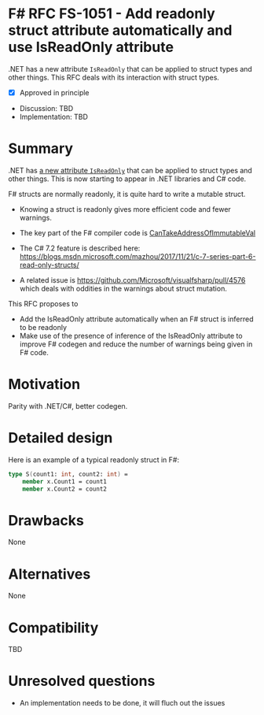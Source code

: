 # F# RFC FS-1051 - Add readonly struct attribute automatically and use IsReadOnly attribute

.NET has a new attribute `IsReadOnly` that can be applied to struct types and other things.
This RFC deals with its interaction with struct types.

* [x] Approved in principle
* Discussion: TBD
* Implementation: TBD


# Summary
[summary]: #summary

.NET has [a new attribute `IsReadOnly`](https://msdn.microsoft.com/en-us/library/system.runtime.compilerservices.isreadonlyattribute(v=vs.110).aspx) that can 
be applied to struct types and other things. This is now starting to appear in .NET libraries and C# code.

F# structs are normally readonly, it is quite hard to write a mutable struct.

* Knowing a struct is readonly gives more efficient code and fewer warnings.

* The key part of the F# compiler code is [CanTakeAddressOfImmutableVal](https://github.com/Microsoft/visualfsharp/blob/16dd8f40fd79d46aa832c0a2417a9fd4dfc8327c/src/fsharp/TastOps.fs#L5582)

* The C# 7.2 feature is described here: https://blogs.msdn.microsoft.com/mazhou/2017/11/21/c-7-series-part-6-read-only-structs/

* A related issue is https://github.com/Microsoft/visualfsharp/pull/4576 which deals with oddities in the warnings about struct mutation.

This RFC proposes to

* Add the IsReadOnly attribute automatically when an F# struct is inferred to be readonly
* Make use of the presence of inference of the IsReadOnly attribute to improve F# codegen and reduce the number of warnings being given in F# code.

# Motivation
[motivation]: #motivation

Parity with .NET/C#, better codegen.


# Detailed design
[design]: #detailed-design

Here is an example of a typical readonly struct in F#:
```fsharp
type S(count1: int, count2: int) = 
    member x.Count1 = count1
    member x.Count2 = count2
```

# Drawbacks
[drawbacks]: #drawbacks

None

# Alternatives
[alternatives]: #alternatives

None

# Compatibility
[compatibility]: #compatibility

TBD

# Unresolved questions
[unresolved]: #unresolved-questions

* An implementation needs to be done, it will fluch out the issues

